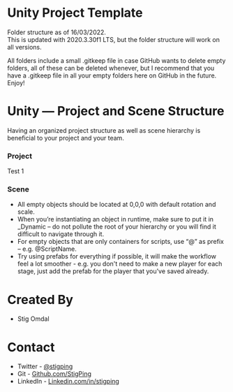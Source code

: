 # Unity Project Template

Folder structure as of 16/03/2022.  
This is updated with 2020.3.30f1 LTS, but the folder structure will work on all versions.  

All folders include a small .gitkeep file in case GitHub wants to delete empty folders, all of these can be deleted whenever, but I recommend that you have a .gitkeep file in all your empty folders here on GitHub in the future.  
Enjoy!

# Unity — Project and Scene Structure

Having an organized project structure as well as scene hierarchy is beneficial to your project and your team.  

### Project

Test 1  

### Scene

- All empty objects should be located at 0,0,0 with default rotation and scale.
- When you’re instantiating an object in runtime, make sure to put it in _Dynamic – do not pollute the root of your hierarchy or you will find it difficult to navigate through it.
- For empty objects that are only containers for scripts, use “@” as prefix – e.g. @ScriptName.
- Try using prefabs for everything if possible, it will make the workflow feel a lot smoother - e.g. you don't need to make a new player for each stage, just add the prefab for the player that you've saved already.

# Created By

- Stig Omdal

# Contact

- Twitter - <a href="https://twitter.com/stigping/">@stigping</a>
- Git - <a href="https://github.com/StigPing/">Github.com/StigPing</a>
- LinkedIn - <a href="https://Linkedin.com/in/stigping">Linkedin.com/in/stigping</a>